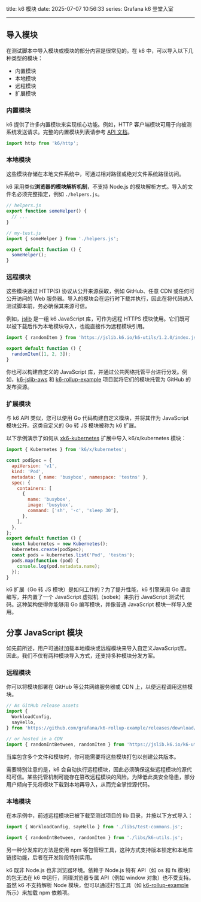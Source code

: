 title: k6 模块
date: 2025-07-07 10:56:33
series: Grafana k6 登堂入室

---

## 导入模块

在测试脚本中导入模块或模块的部分内容是很常见的。在 k6 中，可以导入以下几种类型的模块：

* 内置模块
* 本地模块
* 远程模块
* 扩展模块

### 内置模块

k6 提供了许多内置模块来实现核心功能。例如，HTTP 客户端模块可用于向被测系统发送请求。完整的内置模块列表请参考 [API 文档](https://grafana.com/docs/k6/latest/javascript-api/)。

```js
import http from 'k6/http';
```

### 本地模块

这些模块存储在本地文件系统中，可通过相对路径或绝对文件系统路径访问。

k6 采用类似**浏览器的模块解析机制**，不支持 Node.js 的模块解析方式。导入的文件名必须完整指定，例如 `./helpers.js`。

```js
// helpers.js
export function someHelper() {
  // ...
}

// my-test.js
import { someHelper } from './helpers.js';

export default function () {
  someHelper();
}
```

### 远程模块

这些模块通过 HTTP(S) 协议从公开来源获取，例如 GitHub、任意 CDN 或任何可公开访问的 Web 服务器。导入的模块会在运行时下载并执行，因此在将代码纳入测试脚本前，务必确保其来源可信。

例如，[jslib](https://grafana.com/docs/k6/latest/javascript-api/jslib/) 是一组 k6 JavaScript 库，可作为远程 HTTPS 模块使用。它们既可以被下载后作为本地模块导入，也能直接作为远程模块引用。

```js
import { randomItem } from 'https://jslib.k6.io/k6-utils/1.2.0/index.js';

export default function () {
  randomItem([1, 2, 3]);
}
```

你也可以构建自定义的 JavaScript 库，并通过公共网络托管平台进行分发。例如，[k6-jslib-aws](https://github.com/grafana/k6-jslib-aws) 和 [k6-rollup-example](https://github.com/grafana/k6-rollup-example) 项目就将它们的模块托管为 GitHub 的发布资源。

### 扩展模块

与 k6 API 类似，您可以使用 Go 代码构建自定义模块，并将其作为 JavaScript 模块公开。这类自定义的 Go 转 JS 模块被称为 k6 扩展。

以下示例演示了如何从 [xk6-kubernetes](https://github.com/grafana/xk6-kubernetes) 扩展中导入 k6/x/kubernetes 模块：

```js
import { Kubernetes } from 'k6/x/kubernetes';

const podSpec = {
  apiVersion: 'v1',
  kind: 'Pod',
  metadata: { name: 'busybox', namespace: 'testns' },
  spec: {
    containers: [
      {
        name: 'busybox',
        image: 'busybox',
        command: ['sh', '-c', 'sleep 30'],
      },
    ],
  },
};
export default function () {
  const kubernetes = new Kubernetes();
  kubernetes.create(podSpec);
  const pods = kubernetes.list('Pod', 'testns');
  pods.map(function (pod) {
    console.log(pod.metadata.name);
  });
}
```

k6 扩展（Go 转 JS 模块）是如何工作的？为了提升性能，k6 引擎采用 Go 语言编写，并内置了一个 JavaScript 虚拟机（sobek）来执行 JavaScript 测试代码。这种架构使得你能够用 Go 编写模块，并像普通 JavaScript 模块一样导入使用。

## 分享 JavaScript 模块

如先前所述，用户可通过加载本地模块或远程模块来导入自定义JavaScript库。因此，我们不仅有两种模块导入方式，还支持多种模块分发方案。

### 远程模块

你可以将模块部署在 GitHub 等公共网络服务器或 CDN 上，以便远程调用这些模块。

```js
// As GitHub release assets
import {
  WorkloadConfig,
  sayHello,
} from 'https://github.com/grafana/k6-rollup-example/releases/download/v0.0.2/index.js';

// or hosted in a CDN
import { randomIntBetween, randomItem } from 'https://jslib.k6.io/k6-utils/1.4.0/index.js';
```

当库包含多个文件和模块时，你可能需要将这些模块打包以创建公共版本。

需要特别注意的是，k6 会自动执行远程模块，因此必须确保这些远程模块的源代码可信。某些托管机制可能存在篡改远程模块的风险。为降低此类安全隐患，部分用户倾向于先将模块下载到本地再导入，从而完全掌控源代码。

### 本地模块

在本示例中，前述远程模块已被下载至测试项目的 lib 目录，并按以下方式导入：

```js
import { WorkloadConfig, sayHello } from './libs/test-commons.js';

import { randomIntBetween, randomItem } from './libs/k6-utils.js';
```

另一种分发库的方法是使用 npm 等包管理工具，这种方式支持版本锁定和本地库链接功能，后者在开发阶段特别实用。

k6 既非 Node.js 也非浏览器环境。依赖于 Node.js 特有 API（如 os 和 fs 模块）的包无法在 k6 中运行，同理浏览器专属 API（例如 window 对象）也不受支持。虽然 k6 不支持解析 Node 模块，但可以通过打包工具（如 [k6-rollup-example](https://github.com/grafana/k6-rollup-example) 所示）来加载 npm 依赖项。

